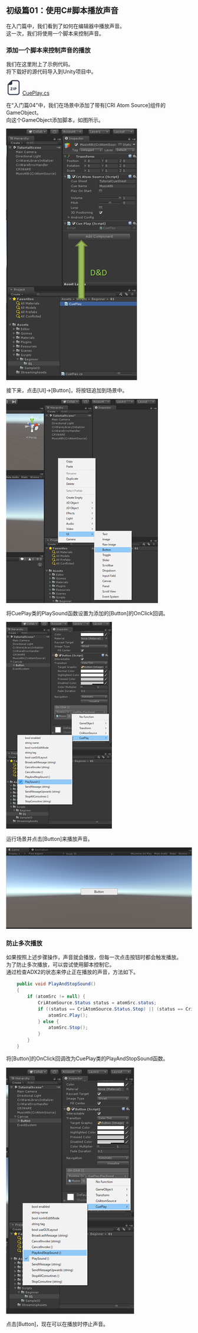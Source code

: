 ## 初级篇01：使用C#脚本播放声音

在入门篇中，我们看到了如何在编辑器中播放声音。<br/>
这一次，我们将使用一个脚本来控制声音。

### 添加一个脚本来控制声音的播放
我们在这里附上了示例代码。<br/>
将下载好的源代码导入到Unity项目中。

![](images/data.png) <a href="code/CuePlay.cs" target="_blank">CuePlay.cs</a>

在“入门篇04”中，我们在场景中添加了带有[CRI Atom Source]组件的GameObject。<br/>
向这个GameObject添加脚本，如图所示。

![](images/unity0501.png)

接下来，点击[UI]→[Button]，将按钮追加到场景中。

![](images/unity0502.png)

将CuePlay类的PlaySound函数设置为添加的[Button]的OnClick回调。

![](images/Unity0503.png)

运行场景并点击[Button]来播放声音。

![](images/unity0504.png)

### 防止多次播放
如果按照上述步骤操作，声音就会播放，但每一次点击按钮时都会触发播放。<br/>
为了防止多次播放，可以尝试使用脚本控制它。<br/>
通过检查ADX2的状态来停止正在播放的声音，方法如下。

```csharp
    public void PlayAndStopSound()
    {
        if (atomSrc != null) {
            CriAtomSource.Status status = atomSrc.status;
            if ((status == CriAtomSource.Status.Stop) || (status == CriAtomSource.Status.PlayEnd)) {
                atomSrc.Play();
            } else {
                atomSrc.Stop();
            }
        }
    }
```

将[Button]的OnClick回调改为CuePlay类的PlayAndStopSound函数。

![](images/unity0505.png)

点击[Button]，现在可以在播放时停止声音。


